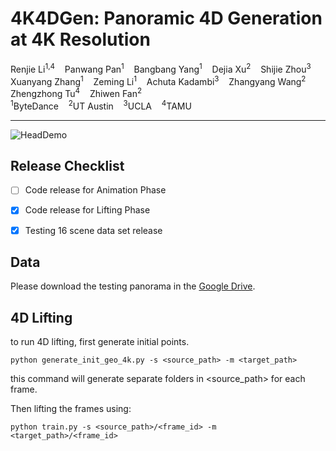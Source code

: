 # 4K4DGen: Panoramic 4D Generation at 4K Resolution

<div>
    Renjie Li<sup>1,4</sup>&nbsp;&nbsp;&nbsp;
    Panwang Pan<sup>1</sup>&nbsp;&nbsp;&nbsp;
    Bangbang Yang<sup>1</sup>&nbsp;&nbsp;&nbsp;
    Dejia Xu<sup>2</sup>&nbsp;&nbsp;&nbsp;
    Shijie Zhou<sup>3</sup>&nbsp;&nbsp;&nbsp;
    Xuanyang Zhang<sup>1</sup>&nbsp;&nbsp;&nbsp;
    Zeming Li<sup>1</sup>&nbsp;&nbsp;&nbsp;
    Achuta Kadambi<sup>3</sup>&nbsp;&nbsp;&nbsp;
    Zhangyang Wang<sup>2</sup>&nbsp;&nbsp;&nbsp;
    Zhengzhong Tu<sup>4</sup>&nbsp;&nbsp;&nbsp;
    Zhiwen Fan<sup>2</sup>&nbsp;&nbsp;&nbsp;
</div>

<div>
    <span><sup>1</sup>ByteDance </span>
    <span>&nbsp;&nbsp;</span>
    <span><sup>2</sup>UT Austin </span>
    <span>&nbsp;&nbsp;</span>
    <span><sup>3</sup>UCLA </span>
    <span>&nbsp;&nbsp;</span>
    <span><sup>4</sup>TAMU </span>
</div>

-----------------------------

![HeadDemo](output/example/I2.gif)

## Release Checklist
- [ ] Code release for Animation Phase
- [x] Code release for Lifting Phase
- [x] Testing 16 scene data set release


## Data
Please download the testing panorama in the [Google Drive](https://drive.google.com/drive/folders/18vwRuy12Nest0zqSOyobeGBuPpDTuYbO?usp=sharing).


## 4D Lifting
to run 4D lifting, first generate initial points.
```
python generate_init_geo_4k.py -s <source_path> -m <target_path>
```
this command will generate separate folders in \<source_path\> for each frame. 

Then lifting the frames using:
```
python train.py -s <source_path>/<frame_id> -m <target_path>/<frame_id>
```
